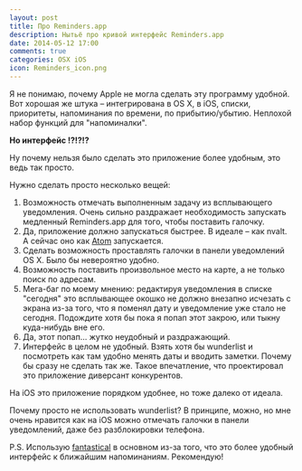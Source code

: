 ```yaml
---
layout: post
title: Про Reminders.app
description: Нытьё про кривой интерфейс Reminders.app
date: 2014-05-12 17:00
comments: true
categories: OSX iOS
icon: Reminders_icon.png
---
```


Я не понимаю, почему Apple не могла сделать эту программу удобной.
Вот хорошая же штука – интегрирована в OS X, в iOS, списки, приоритеты, напоминания по времени,
по прибытию/убытию. Неплохой набор функций для "напоминалки".

**Но интерфейс !?!?!?**

Ну почему нельзя было сделать это приложение более удобным, это ведь так просто.

Нужно сделать просто несколько вещей:

1. Возможность отмечать выполненным задачу из всплывающего уведомления.
Очень сильно раздражает необходимость запускать медленный Reminders.app для того, чтобы поставить галочку.
2. Да, приложение должно запускаться быстрее. В идеале – как nvalt. А сейчас оно как [Atom](http://atom.io) запускается.
3. Сделать возможность проставлять галочки в панели уведомлений OS X. Было бы невероятно удобно.
4. Возможность поставить произвольное место на карте, а не только поиск по адресам.
5. Мега-баг по моему мнению: редактируя уведомления в списке "сегодня" это всплывающее окошко не должно
внезапно исчезать с экрана из-за того, что я поменял дату и уведомление уже стало не сегодня.
Подождите хотя бы пока я попап этот закрою, или тыкну куда-нибудь вне его.
6. Да, этот попап… жутко неудобный и раздражающий.
7. Интерфейс в целом не удобный. Взять хотя бы wunderlist и посмотреть как там удобно
менять даты и вводить заметки. Почему бы сразу не сделать так же. Такое впечатление, что проектировал
это приложение диверсант конкурентов.

На iOS это приложение порядком удобнее, но тоже далеко от идеала.

Почему просто не использовать wunderlist? В принципе, можно, но мне очень нравится
как на iOS можно отмечать галочки в панели уведомлений, даже без разблокировки телефона.

P.S. Использую [fantastical](https://itunes.apple.com/ru/app/fantastical-calendar-reminders/id435003921?mt=12&at=10lbPv)
в основном из-за того, что это более удобный интерфейс к ближайшим напоминаниям.
Рекомендую!
